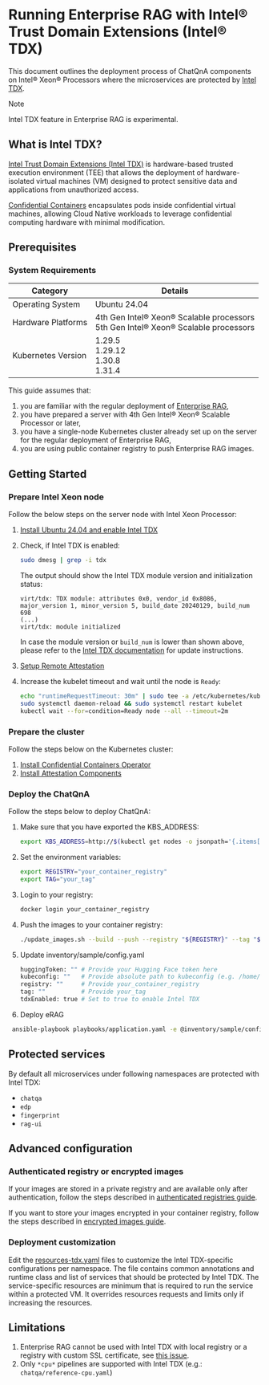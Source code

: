 # Running Enterprise RAG with Intel® Trust Domain Extensions (Intel® TDX)

This document outlines the deployment process of ChatQnA components on Intel® Xeon® Processors where the microservices are protected by [Intel TDX](https://www.intel.com/content/www/us/en/developer/tools/trust-domain-extensions/overview.html).

> [!NOTE]
> Intel TDX feature in Enterprise RAG is experimental.


## What is Intel TDX?

[Intel Trust Domain Extensions (Intel TDX)](https://www.intel.com/content/www/us/en/developer/tools/trust-domain-extensions/overview.html) is hardware-based trusted execution environment (TEE) that allows the deployment of hardware-isolated virtual machines (VM) designed to protect sensitive data and applications from unauthorized access.

[Confidential Containers](https://confidentialcontainers.org/docs/overview/) encapsulates pods inside confidential virtual machines, allowing Cloud Native workloads to leverage confidential computing hardware with minimal modification.


## Prerequisites

### System Requirements

| Category            | Details                                                                               |
|---------------------|---------------------------------------------------------------------------------------|
| Operating System    | Ubuntu 24.04                                                                          |
| Hardware Platforms  | 4th Gen Intel® Xeon® Scalable processors<br>5th Gen Intel® Xeon® Scalable processors  |
| Kubernetes Version  | 1.29.5 <br> 1.29.12 <br> 1.30.8 <br> 1.31.4                                           |

This guide assumes that:

1. you are familiar with the regular deployment of [Enterprise RAG](../README.md),
2. you have prepared a server with 4th Gen Intel® Xeon® Scalable Processor or later,
3. you have a single-node Kubernetes cluster already set up on the server for the regular deployment of Enterprise RAG, 
4. you are using public container registry to push Enterprise RAG images.


## Getting Started

### Prepare Intel Xeon node

Follow the below steps on the server node with Intel Xeon Processor:

1. [Install Ubuntu 24.04 and enable Intel TDX](https://github.com/canonical/tdx/?tab=readme-ov-file#setup-host-os)
2. Check, if Intel TDX is enabled:

   ```bash
   sudo dmesg | grep -i tdx
   ```
   
   The output should show the Intel TDX module version and initialization status: 
   ```text
   virt/tdx: TDX module: attributes 0x0, vendor_id 0x8086, major_version 1, minor_version 5, build_date 20240129, build_num 698
   (...)
   virt/tdx: module initialized
   ```
   
   In case the module version or `build_num` is lower than shown above, please refer to the [Intel TDX documentation](https://cc-enabling.trustedservices.intel.com/intel-tdx-enabling-guide/04/hardware_setup/#deploy-specific-intel-tdx-module-version) for update instructions.

3. [Setup Remote Attestation](https://github.com/canonical/tdx/?tab=readme-ov-file#setup-remote-attestation)

4. Increase the kubelet timeout and wait until the node is `Ready`:

   ```bash
   echo "runtimeRequestTimeout: 30m" | sudo tee -a /etc/kubernetes/kubelet-config.yaml > /dev/null 2>&1
   sudo systemctl daemon-reload && sudo systemctl restart kubelet
   kubectl wait --for=condition=Ready node --all --timeout=2m
   ```


### Prepare the cluster

Follow the steps below on the Kubernetes cluster:

1. [Install Confidential Containers Operator](https://cc-enabling.trustedservices.intel.com/intel-confidential-containers-guide/02/infrastructure_setup/#install-confidential-containers-operator)
2. [Install Attestation Components](https://cc-enabling.trustedservices.intel.com/intel-confidential-containers-guide/02/infrastructure_setup/#install-attestation-components)


### Deploy the ChatQnA

Follow the steps below to deploy ChatQnA:

1. Make sure that you have exported the KBS_ADDRESS:

   ```bash
   export KBS_ADDRESS=http://$(kubectl get nodes -o jsonpath='{.items[0].status.addresses[0].address}'):$(kubectl get svc kbs -n coco-tenant -o jsonpath='{.spec.ports[0].nodePort}')
   ```

2. Set the environment variables:

   ```bash
   export REGISTRY="your_container_registry"
   export TAG="your_tag"
   ```

3. Login to your registry:

   ```bash
   docker login your_container_registry
   ```

4. Push the images to your container registry:

   ```bash
   ./update_images.sh --build --push --registry "${REGISTRY}" --tag "${TAG}"
   ```

5. Update inventory/sample/config.yaml

   ```bash
   huggingToken: "" # Provide your Hugging Face token here
   kubeconfig: ""   # Provide absolute path to kubeconfig (e.g. /home/ubuntu/.kube/config)
   registry: ""     # Provide your_container_registry
   tag: ""          # Provide your_tag
   tdxEnabled: true # Set to true to enable Intel TDX
   ```

6.  Deploy eRAG

   ```bash
    ansible-playbook playbooks/application.yaml -e @inventory/sample/config.yaml --tags install
   ```

## Protected services

By default all microservices under following namespaces are protected with Intel TDX:

* `chatqa` 
* `edp`
* `fingerprint` 
* `rag-ui` 


## Advanced configuration


### Authenticated registry or encrypted images

If your images are stored in a private registry and are available only after authentication, follow the steps described in [authenticated registries guide](https://confidentialcontainers.org/docs/features/authenticated-registries/).

If you want to store your images encrypted in your container registry, follow the steps described in [encrypted images guide](https://confidentialcontainers.org/docs/features/encrypted-images/).


### Deployment customization

Edit the [resources-tdx.yaml](../deployment/components/*/resources-tdx.yaml) files to customize the Intel TDX-specific configurations per namespace.
The file contains common annotations and runtime class and list of services that should be protected by Intel TDX.
The service-specific resources are minimum that is required to run the service within a protected VM.
It overrides resources requests and limits only if increasing the resources.


## Limitations

1. Enterprise RAG cannot be used with Intel TDX with local registry or a registry with custom SSL certificate, see [this issue](https://github.com/kata-containers/kata-containers/issues/10507).
2. Only `*cpu*` pipelines are supported with Intel TDX (e.g.: `chatqa/reference-cpu.yaml`)
